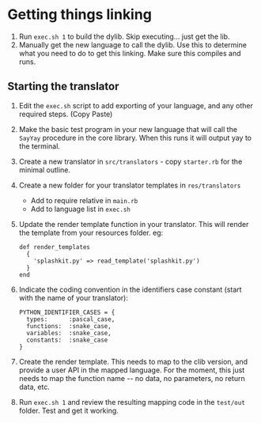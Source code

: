 # Getting things linking

1. Run `exec.sh 1` to build the dylib. Skip executing... just get the lib.
1. Manually get the new language to call the dylib. Use this to determine what you need to do to get this linking. Make sure this compiles and runs.

## Starting the translator

1. Edit the `exec.sh` script to add exporting of your language, and any other required steps. (Copy Paste)

2. Make the basic test program in your new language that will call the `SayYay` procedure in the core library. When this runs it will output yay to the terminal.

3. Create a new translator in `src/translators` - copy `starter.rb` for the minimal outline.

4. Create a new folder for your translator templates in `res/translators`

     - Add to require relative in `main.rb`
     - Add to language list in `exec.sh`

5. Update the render template function in your translator. This will render the template from your resources folder. eg:

    ```[ruby]
    def render_templates
      {
        'splashkit.py' => read_template('splashkit.py')
      }
    end
    ```

6. Indicate the coding convention in the identifiers case constant (start with the name of your translator):

    ```[ruby]
    PYTHON_IDENTIFIER_CASES = {
      types:      :pascal_case,
      functions:  :snake_case,
      variables:  :snake_case,
      constants:  :snake_case
    }
    ```

7. Create the render template. This needs to map to the clib version, and provide a user API in the mapped language. For the moment, this just needs to map the function name -- no data, no parameters, no return data, etc.

8. Run `exec.sh 1` and review the resulting mapping code in the `test/out` folder. Test and get it working.
